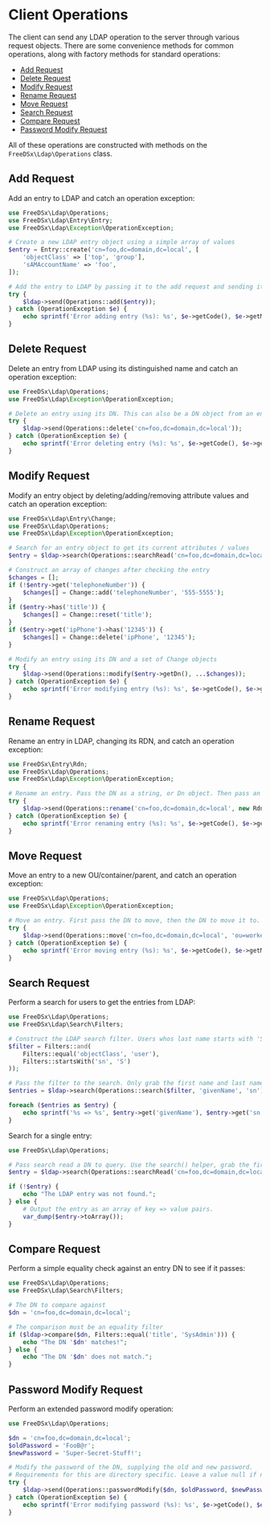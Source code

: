 Client Operations
================

The client can send any LDAP operation to the server through various request objects. There are some convenience methods
for common operations, along with factory methods for standard operations:

* [Add Request](#add-request)
* [Delete Request](#delete-request)
* [Modify Request](#modify-request)
* [Rename Request](#rename-request)
* [Move Request](#move-request)
* [Search Request](#search-request)
* [Compare Request](#compare-request)
* [Password Modify Request](#password-modify-request)

All of these operations are constructed with methods on the `FreeDSx\Ldap\Operations` class.

## Add Request

Add an entry to LDAP and catch an operation exception:

```php
use FreeDSx\Ldap\Operations;
use FreeDSx\Ldap\Entry\Entry;
use FreeDSx\Ldap\Exception\OperationException;

# Create a new LDAP entry object using a simple array of values
$entry = Entry::create('cn=foo,dc=domain,dc=local', [
    'objectClass' => ['top', 'group'],
    'sAMAccountName' => 'foo',
]);

# Add the entry to LDAP by passing it to the add request and sending it with the client
try {
    $ldap->send(Operations::add($entry));
} catch (OperationException $e) {
    echo sprintf('Error adding entry (%s): %s', $e->getCode(), $e->getMessage());
}
```

## Delete Request

Delete an entry from LDAP using its distinguished name and catch an operation exception:

```php
use FreeDSx\Ldap\Operations;
use FreeDSx\Ldap\Exception\OperationException;

# Delete an entry using its DN. This can also be a DN object from an entry: $entry->getDn()
try {
    $ldap->send(Operations::delete('cn=foo,dc=domain,dc=local'));
} catch (OperationException $e) {
    echo sprintf('Error deleting entry (%s): %s', $e->getCode(), $e->getMessage());
}
```

## Modify Request

Modify an entry object by deleting/adding/removing attribute values and catch an operation exception:

```php
use FreeDSx\Ldap\Entry\Change;
use FreeDSx\Ldap\Operations;
use FreeDSx\Ldap\Exception\OperationException;

# Search for an entry object to get its current attributes / values
$entry = $ldap->search(Operations::searchRead('cn=foo,dc=domain,dc=local'))->first();

# Construct an array of changes after checking the entry
$changes = [];
if (!$entry->get('telephoneNumber')) {
    $changes[] = Change::add('telephoneNumber', '555-5555');
}
if ($entry->has('title')) {
    $changes[] = Change::reset('title');
}
if ($entry->get('ipPhone')->has('12345')) {
    $changes[] = Change::delete('ipPhone', '12345');
}

# Modify an entry using its DN and a set of Change objects
try {
    $ldap->send(Operations::modify($entry->getDn(), ...$changes));
} catch (OperationException $e) {
    echo sprintf('Error modifying entry (%s): %s', $e->getCode(), $e->getMessage());
}
```

## Rename Request

Rename an entry in LDAP, changing its RDN, and catch an operation exception:

```php
use FreeDSx\Entry\Rdn;
use FreeDSx\Ldap\Operations;
use FreeDSx\Ldap\Exception\OperationException;

# Rename an entry. Pass the DN as a string, or Dn object. Then pass an Rdn object or string RDN.
try {
    $ldap->send(Operations::rename('cn=foo,dc=domain,dc=local', new Rdn('cn', 'bar')));
} catch (OperationException $e) {
    echo sprintf('Error renaming entry (%s): %s', $e->getCode(), $e->getMessage());
}
```

## Move Request

Move an entry to a new OU/container/parent, and catch an operation exception:

```php
use FreeDSx\Ldap\Operations;
use FreeDSx\Ldap\Exception\OperationException;

# Move an entry. First pass the DN to move, then the DN to move it to.
try {
    $ldap->send(Operations::move('cn=foo,dc=domain,dc=local', 'ou=workers,dc=domain,dc=local'));
} catch (OperationException $e) {
    echo sprintf('Error moving entry (%s): %s', $e->getCode(), $e->getMessage());
}
```

## Search Request

Perform a search for users to get the entries from LDAP:

```php
use FreeDSx\Ldap\Operations;
use FreeDSx\Ldap\Search\Filters;

# Construct the LDAP search filter. Users whos last name starts with 'S'.
$filter = Filters::and(
    Filters::equal('objectClass', 'user'),
    Filters::startsWith('sn', 'S')
));

# Pass the filter to the search. Only grab the first name and last name attributes.
$entries = $ldap->search(Operations::search($filter, 'givenName', 'sn'));

foreach ($entries as $entry) {
    echo sprintf('%s => %s', $entry->get('givenName'), $entry->get('sn'));
}
```

Search for a single entry:

```php
use FreeDSx\Ldap\Operations;

# Pass search read a DN to query. Use the search() helper, grab the first entry...
$entry = $ldap->search(Operations::searchRead('cn=foo,dc=domain,dc=local'))->first();

if (!$entry) {
    echo "The LDAP entry was not found.";
} else {
    # Output the entry as an array of key => value pairs.
    var_dump($entry->toArray());
}
```

## Compare Request

Perform a simple equality check against an entry DN to see if it passes:

```php
use FreeDSx\Ldap\Operations;
use FreeDSx\Ldap\Search\Filters;

# The DN to compare against
$dn = 'cn=foo,dc=domain,dc=local';

# The comparison must be an equality filter
if ($ldap->compare($dn, Filters::equal('title', 'SysAdmin'))) {
    echo "The DN '$dn' matches!";
} else {
    echo "The DN '$dn' does not match.";
}
```

## Password Modify Request

Perform an extended password modify operation:

```php
use FreeDSx\Ldap\Operations;

$dn = 'cn=foo,dc=domain,dc=local';
$oldPassword = 'FooB@r';
$newPassword = 'Super-Secret-Stuff!';

# Modify the password of the DN, supplying the old and new password.
# Requirements for this are directory specific. Leave a value null if not needed.
try {
    $ldap->send(Operations::passwordModify($dn, $oldPassword, $newPassword));
} catch (OperationException $e) {
    echo sprintf('Error modifying password (%s): %s', $e->getCode(), $e->getMessage());
}
```
